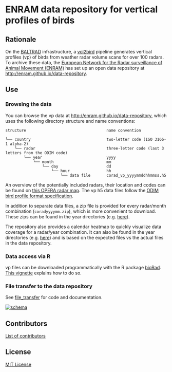 # ENRAM data repository for vertical profiles of birds

## Rationale

On the [BALTRAD](http://baltrad.eu/) infrastructure, a [vol2bird](https://github.com/adokter/vol2bird) pipeline generates vertical profiles (vp) of birds from weather radar volume scans for over 100 radars. To archive these data, the [European Network for the Radar surveillance of Animal Movement (ENRAM)](http://enram.eu) has set up an open data repository at http://enram.github.io/data-repository.

## Use

### Browsing the data

You can browse the vp data at http://enram.github.io/data-repository, which uses the following directory structure and name conventions:

```
structure                                   name convention

└── country                                 two-letter code (ISO 3166-1 alpha-2)
    └── radar                               three-letter code (last 3 letters from the ODIM code)
        └── year                            yyyy
            └── month                       mm
                └── day                     dd
                    └── hour                hh
                        └── data file       corad_vp_yyyymmddhhmmss.h5
```
An overview of the potentially included radars, their location and codes can be found on [this OPERA radar map](http://eumetnet.eu/wp-content/themes/aeron-child/observations-programme/current-activities/opera/database/OPERA_Database/index.html). The vp h5 data files follow the [ODIM bird profile format specification](https://github.com/adokter/vol2bird/wiki/ODIM-bird-profile-format-specification).

In addition to separate data files, a zip file is provided for every radar/month combination (`coradyyyymm.zip`), which is more convenient to download. These zips can be found in the year directories (e.g. [here](http://enram.github.io/data-repository/?prefix=nl/dbl/2017/)).

The repository also provides a calendar heatmap to quickly visualize data coverage for a radar/year combination. It can also be found in the year directories (e.g. [here](http://enram.github.io/data-repository/?prefix=nl/dbl/2017/)) and is based on the expected files vs the actual files in the data repository.

### Data access via R

vp files can be downloaded programmatically with the R package [bioRad](https://github.com/adokter/bioRad). [This vignette](https://github.com/adokter/bioRad/blob/master/vignettes/intro_vp.Rmd) explains how to do so.

### File transfer to the data repository

See [file_transfer](file_transfer) for code and documentation.

[![schema](https://cdn.rawgit.com/enram/data-repository/e23d27b4/schema.svg)](schema.svg)

## Contributors

[List of contributors](https://github.com/enram/data-repository/contributors)

## License

[MIT License](LICENSE)

